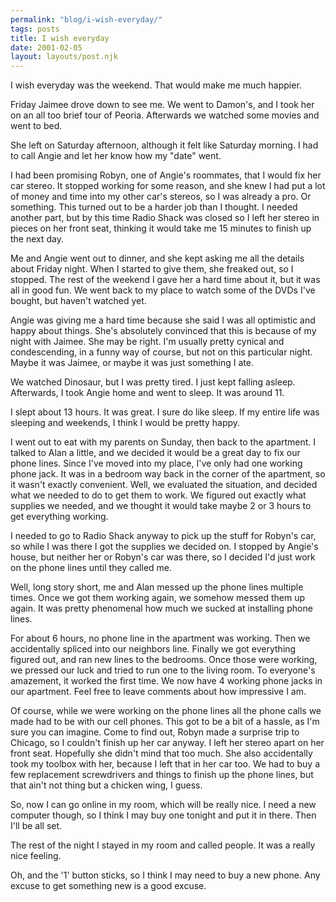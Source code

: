 ```yaml
---
permalink: "blog/i-wish-everyday/"
tags: posts
title: I wish everyday
date: 2001-02-05
layout: layouts/post.njk
---
```


I wish everyday was the weekend. That would make me much happier.

Friday Jaimee drove down to see me. We went to Damon's, and I took her on an all too brief tour of Peoria. Afterwards we watched some movies and went to bed.

She left on Saturday afternoon, although it felt like Saturday morning. I had to call Angie and let her know how my "date" went. 

I had been promising Robyn, one of Angie's roommates, that I would fix her car stereo. It stopped working for some reason, and she knew I had put a lot of money and time into my other car's stereos, so I was already a pro. Or something. This turned out to be a harder job than I thought. I needed another part, but by this time Radio Shack was closed so I left her stereo in pieces on her front seat, thinking it would take me 15 minutes to finish up the next day.

Me and Angie went out to dinner, and she kept asking me all the details about Friday night. When I started to give them, she freaked out, so I stopped. The rest of the weekend I gave her a hard time about it, but it was all in good fun. We went back to my place to watch some of the DVDs I've bought, but haven't watched yet.

Angie was giving me a hard time because she said I was all optimistic and happy about things. She's absolutely convinced that this is because of my night with Jaimee. She may be right. I'm usually pretty cynical and condescending, in a funny way of course, but not on this particular night. Maybe it was Jaimee, or maybe it was just something I ate.

We watched Dinosaur, but I was pretty tired. I just kept falling asleep. Afterwards, I took Angie home and went to sleep. It was around 11. 

I slept about 13 hours. It was great. I sure do like sleep. If my entire life was sleeping and weekends, I think I would be pretty happy. 

I went out to eat with my parents on Sunday, then back to the apartment. I talked to Alan a little, and we decided it would be a great day to fix our phone lines. Since I've moved into my place, I've only had one working phone jack. It was in a bedroom way back in the corner of the apartment, so it wasn't exactly convenient. Well, we evaluated the situation, and decided what we needed to do to get them to work. We figured out exactly what supplies we needed, and we thought it would take maybe 2 or 3 hours to get everything working. 

I needed to go to Radio Shack anyway to pick up the stuff for Robyn's car, so while I was there I got the supplies we decided on. I stopped by Angie's house, but neither her or Robyn's car was there, so I decided I'd just work on the phone lines until they called me. 

Well, long story short, me and Alan messed up the phone lines multiple times. Once we got them working again, we somehow messed them up again. It was pretty phenomenal how much we sucked at installing phone lines. 

For about 6 hours, no phone line in the apartment was working. Then we accidentally spliced into our neighbors line. Finally we got everything figured out, and ran new lines to the bedrooms. Once those were working, we pressed our luck and tried to run one to the living room. To everyone's amazement, it worked the first time. We now have 4 working phone jacks in our apartment. Feel free to leave comments about how impressive I am.

Of course, while we were working on the phone lines all the phone calls we made had to be with our cell phones. This got to be a bit of a hassle, as I'm sure you can imagine. Come to find out, Robyn made a surprise trip to Chicago, so I couldn't finish up her car anyway. I left her stereo apart on her front seat. Hopefully she didn't mind that too much. She also accidentally took my toolbox with her, because I left that in her car too. We had to buy a few replacement screwdrivers and things to finish up the phone lines, but that ain't not thing but a chicken wing, I guess.

So, now I can go online in my room, which will be really nice. I need a new computer though, so I think I may buy one tonight and put it in there. Then I'll be all set. 

The rest of the night I stayed in my room and called people. It was a really nice feeling.

Oh, and the '1' button sticks, so I think I may need to buy a new phone. Any excuse to get something new is a good excuse.